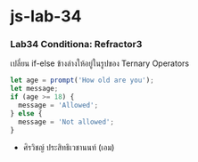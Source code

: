 # js-lab-34
### Lab34 Conditiona: Refractor3
เปลี่ยน if-else ข้างล่างให้อยู่ในรูปของ Ternary Operators

```JavaScript
let age = prompt('How old are you');
let message;
if (age >= 18) {
  message = 'Allowed';
} else {
  message = 'Not allowed';
}
```
- ศิรวิชญ์ ประสิทธิเวชานนท์ (เอม)